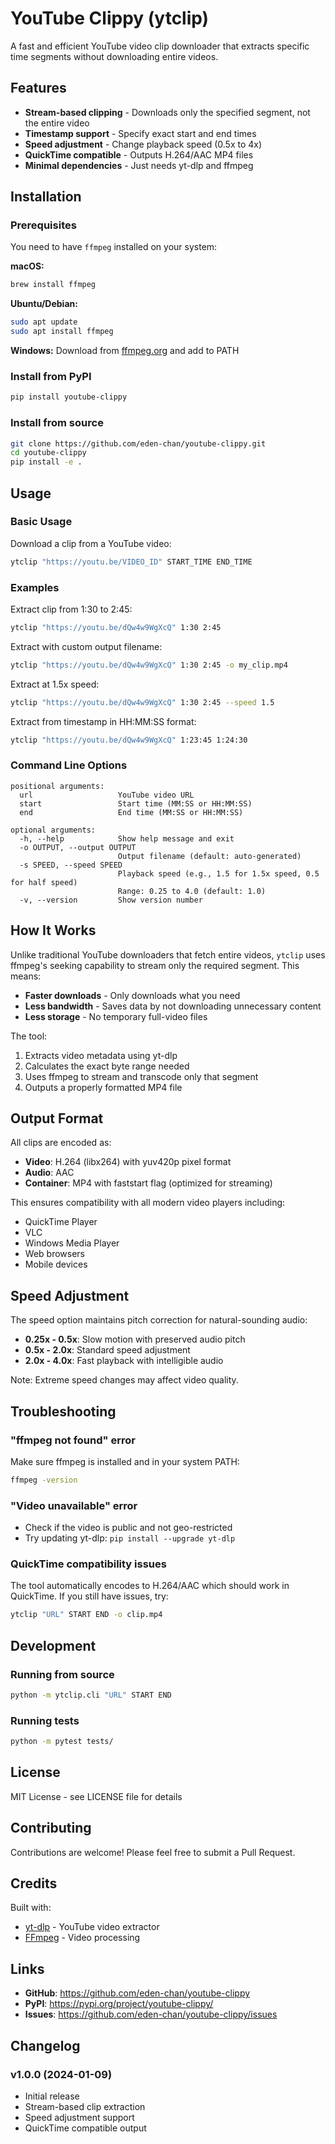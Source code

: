 # YouTube Clippy (ytclip)

A fast and efficient YouTube video clip downloader that extracts specific time segments without downloading entire videos.

## Features

- **Stream-based clipping** - Downloads only the specified segment, not the entire video
- **Timestamp support** - Specify exact start and end times
- **Speed adjustment** - Change playback speed (0.5x to 4x)
- **QuickTime compatible** - Outputs H.264/AAC MP4 files
- **Minimal dependencies** - Just needs yt-dlp and ffmpeg

## Installation

### Prerequisites

You need to have `ffmpeg` installed on your system:

**macOS:**
```bash
brew install ffmpeg
```

**Ubuntu/Debian:**
```bash
sudo apt update
sudo apt install ffmpeg
```

**Windows:**
Download from [ffmpeg.org](https://ffmpeg.org/download.html) and add to PATH

### Install from PyPI

```bash
pip install youtube-clippy
```

### Install from source

```bash
git clone https://github.com/eden-chan/youtube-clippy.git
cd youtube-clippy
pip install -e .
```

## Usage

### Basic Usage

Download a clip from a YouTube video:

```bash
ytclip "https://youtu.be/VIDEO_ID" START_TIME END_TIME
```

### Examples

Extract clip from 1:30 to 2:45:
```bash
ytclip "https://youtu.be/dQw4w9WgXcQ" 1:30 2:45
```

Extract with custom output filename:
```bash
ytclip "https://youtu.be/dQw4w9WgXcQ" 1:30 2:45 -o my_clip.mp4
```

Extract at 1.5x speed:
```bash
ytclip "https://youtu.be/dQw4w9WgXcQ" 1:30 2:45 --speed 1.5
```

Extract from timestamp in HH:MM:SS format:
```bash
ytclip "https://youtu.be/dQw4w9WgXcQ" 1:23:45 1:24:30
```

### Command Line Options

```
positional arguments:
  url                   YouTube video URL
  start                 Start time (MM:SS or HH:MM:SS)
  end                   End time (MM:SS or HH:MM:SS)

optional arguments:
  -h, --help            Show help message and exit
  -o OUTPUT, --output OUTPUT
                        Output filename (default: auto-generated)
  -s SPEED, --speed SPEED
                        Playback speed (e.g., 1.5 for 1.5x speed, 0.5 for half speed)
                        Range: 0.25 to 4.0 (default: 1.0)
  -v, --version         Show version number
```

## How It Works

Unlike traditional YouTube downloaders that fetch entire videos, `ytclip` uses ffmpeg's seeking capability to stream only the required segment. This means:

- **Faster downloads** - Only downloads what you need
- **Less bandwidth** - Saves data by not downloading unnecessary content
- **Less storage** - No temporary full-video files

The tool:
1. Extracts video metadata using yt-dlp
2. Calculates the exact byte range needed
3. Uses ffmpeg to stream and transcode only that segment
4. Outputs a properly formatted MP4 file

## Output Format

All clips are encoded as:
- **Video**: H.264 (libx264) with yuv420p pixel format
- **Audio**: AAC 
- **Container**: MP4 with faststart flag (optimized for streaming)

This ensures compatibility with all modern video players including:
- QuickTime Player
- VLC
- Windows Media Player
- Web browsers
- Mobile devices

## Speed Adjustment

The speed option maintains pitch correction for natural-sounding audio:
- **0.25x - 0.5x**: Slow motion with preserved audio pitch
- **0.5x - 2.0x**: Standard speed adjustment
- **2.0x - 4.0x**: Fast playback with intelligible audio

Note: Extreme speed changes may affect video quality.

## Troubleshooting

### "ffmpeg not found" error
Make sure ffmpeg is installed and in your system PATH:
```bash
ffmpeg -version
```

### "Video unavailable" error
- Check if the video is public and not geo-restricted
- Try updating yt-dlp: `pip install --upgrade yt-dlp`

### QuickTime compatibility issues
The tool automatically encodes to H.264/AAC which should work in QuickTime. If you still have issues, try:
```bash
ytclip "URL" START END -o clip.mp4
```

## Development

### Running from source
```bash
python -m ytclip.cli "URL" START END
```

### Running tests
```bash
python -m pytest tests/
```

## License

MIT License - see LICENSE file for details

## Contributing

Contributions are welcome! Please feel free to submit a Pull Request.

## Credits

Built with:
- [yt-dlp](https://github.com/yt-dlp/yt-dlp) - YouTube video extractor
- [FFmpeg](https://ffmpeg.org/) - Video processing

## Links

- **GitHub**: https://github.com/eden-chan/youtube-clippy
- **PyPI**: https://pypi.org/project/youtube-clippy/
- **Issues**: https://github.com/eden-chan/youtube-clippy/issues

## Changelog

### v1.0.0 (2024-01-09)
- Initial release
- Stream-based clip extraction
- Speed adjustment support
- QuickTime compatible output